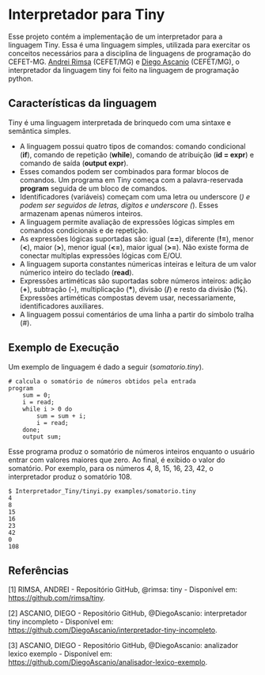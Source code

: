 # Interpretador para Tiny

Esse projeto contém a implementação de um interpretador para a linguagem Tiny.
Essa é uma linguagem simples, utilizada para exercitar os conceitos necessários
para a disciplina de linguagens de programação do CEFET-MG.
<a href="https://github.com/rimsa" target="_blank">Andrei Rimsa</a> (CEFET/MG) e <a href="https://github.com/DiegoAscanio" target="_blank">Diego Ascanio</a> (CEFET/MG), o interpretador da linguagem tiny foi feito na linguagem de programação python.

## Características da linguagem

Tiny é uma linguagem interpretada de brinquedo com uma sintaxe e semântica
simples.
* A linguagem possui quatro tipos de comandos: comando condicional (**if**),
comando de repetição (**while**), comando de atribuição (**id = expr**) e
comando de saída (**output expr**).
* Esses comandos podem ser combinados para formar blocos de comandos.
Um programa em Tiny começa com a palavra-reservada **program** seguida de um
bloco de comandos.
* Identificadores (variáveis) começam com uma letra ou underscore (_) e podem
ser seguidos de letras, dígitos e underscore (_).
Esses armazenam apenas números inteiros.
* A linguagem permite avaliação de expressões lógicas simples em comandos
condicionais e de repetição.
* As expressões lógicas suportadas são: igual (**==**), diferente (**!=**),
menor (**<**), maior (**>**), menor igual (**<=**), maior igual (**>=**).
Não existe forma de conectar multiplas expressões lógicas com E/OU.
* A linguagem suporta constantes númericas inteiras e leitura de um valor
númerico inteiro do teclado (**read**).
* Expressões artiméticas são suportadas sobre números inteiros: adição (**+**),
subtração (**-**), multiplicação (**&ast;**), divisão (**/**) e
resto da divisão (**%**). Expressões artiméticas compostas devem usar,
necessariamente, identificadores auxiliares.
* A linguagem possui comentários de uma linha a partir do símbolo tralha (#).

## Exemplo de Execução

Um exemplo de linguagem é dado a seguir (*somatorio.tiny*).

```
# calcula o somatório de números obtidos pela entrada
program
    sum = 0;
    i = read;
    while i > 0 do
        sum = sum + i;
        i = read;
    done;
    output sum;
```

Esse programa produz o somatório de números inteiros enquanto o usuário
entrar com valores maiores que zero.
Ao final, é exibido o valor do somatório.
Por exemplo, para os números 4, 8, 15, 16, 23, 42, o interpretador produz o
somatório 108.

    $ Interpretador_Tiny/tinyi.py examples/somatorio.tiny
    4
    8
    15
    16
    23
    42
    0
    108

## Referências

[1] RIMSA, ANDREI - Repositório GitHub, @rimsa: tiny - Disponível em: https://github.com/rimsa/tiny.

[2] ASCANIO, DIEGO - Repositório GitHub, @DiegoAscanio: interpretador tiny incompleto - Disponível em: https://github.com/DiegoAscanio/interpretador-tiny-incompleto.

[3] ASCANIO, DIEGO - Repositório GitHub, @DiegoAscanio: analizador lexico exemplo - Disponível em: https://github.com/DiegoAscanio/analisador-lexico-exemplo.
